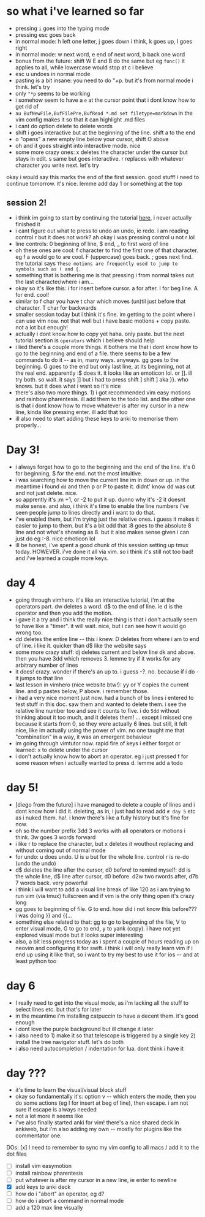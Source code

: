 # so what i've learned so far

* pressing `i` goes into the typing mode
* pressing esc goes back
* in normal mode: h left one letter, j goes down i think, k goes up, l goes right
* in normal mode: w next word, e end of next word, b back one word
* bonus from the future: shift W E and B do the same but eg `func()` it applies to all, while lowercase would stop at c i believe
* esc u undoes in normal mode
* pasting is a bit insane: you need to do "+p. but it's from normal mode i think. let's try
* only `"*p` seems to be working
* i somehow seem to have a `e` at the cursor point that i dont know how to get rid of
* `au BufNewFile,BufFilePre,BufRead *.md set filetype=markdown` in the vim config makes it so that it can highlight .md files
* i cant do option delete to delete words
* shift i goes interactive but at the beginning of the line. shift a to the end
* o "opens" a new empty line below your cursor, shift O above
* oh and it goes straight into interactive mode. nice
* some more crazy ones: x deletes the character under the cursor but stays in edit. s same but goes interactive. r replaces with whatever character you write next. let's try 

okay i would say this marks the end of the first session. good stuff! i need to continue tomorrow. it's nice. lemme add day 1 or something at the top

## session 2!

* i think im going to start by continuing the tutorial [here](https://www.vim-hero.com/lessons/moving-by-upper-word), i never actually finished it
* i cant figure out what to press to undo an undo, ie redo. i am reading control r but it does not work? ah okay i was pressing control u not r lol
* line controls: 0 beginning of line, $ end, _ to first word of line
* oh these ones are cool: f character to find the first one of that character. eg f a would go to `a`re cool. F (uppercase) goes back. ; goes next find. the tutorial says `These motions are frequently used to jump to symbols such as ( and {.`
* something that is bothering me is that pressing i from normal takes out the last character/where i am…
* okay so it's like this: i for insert before cursor. a for after. I for beg line. A for end. cool!
* similar to f char you have t char which moves (un)til just before that character. T char for backwards
* smaller session today but i think it's fine. im getting to the point where i can use vim now. not that well but i have basic motions + copy paste. not a lot but enough!
* actually i dont know how to copy yet haha. only paste. but the next tutorial section is `operators` which i believe should help
* i lied there's a couple more things. it bothers me that i dont know how to go to the beginning and end of a file. there seems to be a few commands to do it -- as in, many ways. anyways. gg goes to the beginning. G goes to the end but only last line, at its beginning, not at the real end. apparently :$ does it. it looks like an emoticon lol. or ]]. ill try both. so wait. it says ]] but i had to press shift ] shift ] aka }}. who knows. but it does what i want so it's nice
* there's also two more things. 1) i got recommended vim easy motions and rainbow pharentesis. ill add them to the todo list. and the other one is that i dont know how to move whatever is after my cursor in a new line, kinda like pressing enter. ill add that too
* ill also need to start adding these keys to anki to memorise them properly…

# Day 3!

* i always forget how to go to the beginning and the end of the line. it's 0 for beginning, $ for the end. not the most intuitive.
* i was searching how to move the current line im in down or up. in the meantime i found `dd` and then p or P to paste it. didnt' know dd was cut and not just delete. nice.
* so apprently it's :m +1, or -2 to put it up. dunno why it's -2 it doesnt make sense. and also, i think it's time to enable the line numbers i've seen people jump to lines directly and i want to do that. 
* i've enabled them, but i'm trying just the relative ones. i guess it makes it easier to jump to them. but it's a bit odd that :8 goes to the absolute 8 line and not what's showing as 8. but it also makes sense given i can just do eg :-8. nice emoticon lol
* ill be honest, i've spent a good chunk of this session setting up tmux today. HOWEVER. i've done it all via vim. so i think it's still not too bad! and i've learned a couple more keys.

# day 4

* going through vimhero. it's like an interactive tutorial, i'm at the operators part. dw deletes a word. d$ to the end of line. ie d is the operator and then you add the motion.
* i gave it a try and i think the really nice thing is that i don't actually seem to have like a "timer". it will wait. nice, but i can see how it would go wrong too.
* dd deletes the entire line -- this i knew. D deletes from where i am to end of line. i like it. quicker than d$ like the website says
* some more crazy stuff: dj deletes current and below line dk and above. then you have 3dd which removes 3. lemme try if it works for any arbitrary number of lines
* it does! crazy. wonder if there's an up to. i guess -?. no. because if i do - it jumps to that line
* last lesson in vimhero (nice website btw!): yy or Y copies the current line. and p pastes below, P above. i remember those.
* i had a very nice moment just now. had a bunch of bs lines i entered to test stuff in this doc. saw them and wanted to delete them. i see the relative line number too and see it counts to five. i do `5dd` without thinking about it too much, and it deletes them! … except i missed one because it starts from 0, so they were actually 6 lines. but still, it felt nice, like im actually using the power of vim. no one taught me that "combination" in a way, it was an emergent behaviour
* im going through vimtutor now. rapid fire of keys i either forgot or learned: x to delete under the cursor
* i don't actually know how to abort an operator. eg i just pressed f for some reason when i actually wanted to press d. lemme add a todo

# day 5!

* [diego from the future] i have managed to delete a couple of lines and i dont know how i did it. deleting, as in, i just had to read add `# day 5` etc as i nuked them. ha!. i know there's like a fully history but it's fine for now.
* oh so the number prefix 3dd 3 works with all operators or motions i think. 3w goes 3 words forward
* i like r to replace the character, but x deletes it wouthout replacing and without coming out of normal mode
* for undo: u does undo. U is u but for the whole line. control r is re-do (undo the undo)
* d$ deletes the line after the cursor, d0 before! to remind myself: dd is the whole line, d$ line after cursor, d0 before. d2w two rwords after, d7b 7 words back. very powerful
* i think i will want to add a visual line break of like 120 as i am trying to run vim (via tmux) fullscreen and if vim is the only thing open it's crazy long
* gg goes to beginning of file. G to end. how did i not know this before??? i was doing }} and {{…
* something else related to that: gg to go to beginning of the file, V to enter visual mode, G to go to end, y to yank (copy). i have not yet explored visual mode but it looks super interesting
* also, a bit less progress today as i spent a couple of hours reading up on neovim and configuring it for swift. i think i will only really learn vim if i end up using it like that, so i want to try my best to use it for ios -- and at least python too

# day 6

* I really need to get into the visual mode, as i'm lacking all the stuff to select lines etc. but that's for later
* in the meantime i'm installing catpuccin to have a decent them. it's good enough
* i dont love the purple background but ill change it later
* i also need to 1) make it so that telescope is triggered by a single key 2) install the tree navigator stuff. let's do both
* i also need autocompletion / indentation for lua. dont think i have it

# day ???

* it's time to learn the visual/visual block stuff
* okay so fundamentally it's: option v -- which enters the mode, then you do some actions (eg I for insert at beg of line), then escape. i am not sure if escape is always needed
* not a lot more it seems like
* i've also finally started anki for vim! there's a nice shared deck in ankiweb, but i'm also adding my own -- mostly for plugins like the commentator one.




DOs:
[x] I need to remember to sync my vim config to all macs / add it to the dot files
- [ ] install vim easymotion
- [ ] install rainbow pharentesis
- [ ] put whatever is after my cursor in a new line, ie enter to newline
- [x] add keys to anki deck
- [ ] how do i "abort" an operator, eg d?
- [ ] how do i abort a command in normal mode
- [ ] add a 120 max line visually
